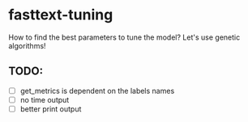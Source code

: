 # fasttext-tuning

How to find the best parameters to tune the model? Let's use genetic algorithms!

## TODO:

 - [ ] get_metrics is dependent on the labels names
 - [ ] no time output
 - [ ] better print output
